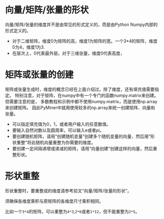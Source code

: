 # 向量/矩阵/张量的形状
向量/矩阵/张量的维度并不是由常见的形式定义的，而是由Python Numpy内部的形式定义的。
- 对于二维矩阵，维度0为矩阵的高，维度1为矩阵的宽。一个3*4的矩阵，维度0为4，维度1为3.
- 在层次上，0代表最外层。对于三维张量，维度0代表高度，

# 矩阵或张量的创建
矩阵或张量生成时，维度的概念已经在上面介绍过。除了维度，还有填充值需要指定。
特别注意，对于矩阵，在numpy中有一个专门的函数numpy.matrix来创建。但需要注意的是，
多数教程和示例中都不使用numpy.matrix，而是使用np.array来创建矩阵。
因此PyMiner中就用使用较多的np.array来统一创建矩阵、向量和张量。
- 可以指定填充值为0，1，或者用户输入的任意数值。
- 要输入自然对数以及圆周率，可以输入e或者pi。
- 要创建随机矩阵，请用“创建随机变量”创建多个随机变量的向量，然后用“形状重整”将此随机向量重整为你需要的维度。
- 要创建一定间隔递增或递减的矩阵，请用“向量创建”创建这样的向量，然后重整形状。

# 形状重整
形状重整时，要重整成的维度请参考前文“向量/矩阵/张量的形状”。

须确保各维度乘积与原矩阵的各维度尺寸乘积相同。

比如一个`3*4`的矩阵，可以重整为`4*3`,`2*6`或者`1*12`，但不能重整为`2*5`。



